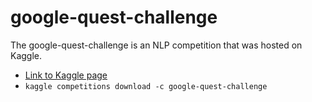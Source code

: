 # google-quest-challenge
The google-quest-challenge is an NLP competition that was hosted on Kaggle. 

 - [Link to Kaggle page](https://www.kaggle.com/c/google-quest-challenge/)
 - `kaggle competitions download -c google-quest-challenge`